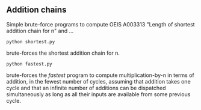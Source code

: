 ## Addition chains

Simple brute-force programs to compute OEIS A003313 "Length of shortest addition chain for n"
and ...

    python shortest.py

brute-forces the shortest addition chain for n.

    python fastest.py

brute-forces the *fastest* program to compute multiplication-by-n in terms of addition,
in the fewest number of cycles, assuming that addition takes one cycle and that an
infinite number of additions can be dispatched simultaneously as long as all their
inputs are available from some previous cycle.
